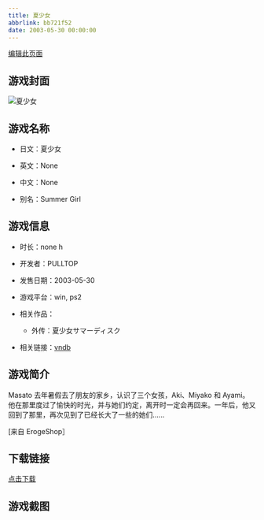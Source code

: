 ```yaml
---
title: 夏少女
abbrlink: bb721f52
date: 2003-05-30 00:00:00
---
```

[编辑此页面](https://github.com/ACG-3/ADV3-source/blob/main/source/_posts/games/%E5%A4%8F%E5%B0%91%E5%A5%B3.md)

## 游戏封面

![夏少女](https%3A//pan.timero.xyz/onedrive/img_lib_001/%E5%A4%8F%E5%B0%91%E5%A5%B3_cover.avif)


## 游戏名称

- 日文：夏少女
- 英文：None
- 中文：None

- 别名：Summer Girl


## 游戏信息

- 时长：none h
- 开发者：PULLTOP
- 发售日期：2003-05-30
- 游戏平台：win, ps2
- 相关作品：
   - 外传：夏少女サマーディスク

- 相关链接：[vndb](https://vndb.org/v1234)


## 游戏简介

Masato 去年暑假去了朋友的家乡，认识了三个女孩，Aki、Miyako 和 Ayami。他在那里度过了愉快的时光，并与她们约定，离开时一定会再回来。一年后，他又回到了那里，再次见到了已经长大了一些的她们......

[来自 ErogeShop］


## 下载链接

[点击下载](https://pan.timero.xyz/onedrive/adv_lib_001/%E5%A4%8F%E5%B0%91%E5%A5%B3)


## 游戏截图


